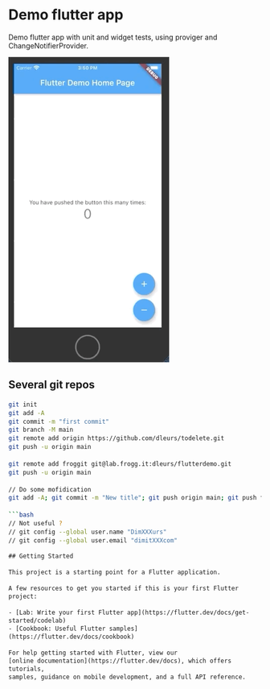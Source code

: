 # Demo flutter app

Demo flutter app with unit and widget tests, using proviger and ChangeNotifierProvider.

![Demo app](/assets/demo-app.gif)

## Several git repos
```bash
git init
git add -A
git commit -m "first commit"
git branch -M main
git remote add origin https://github.com/dleurs/todelete.git
git push -u origin main

git remote add froggit git@lab.frogg.it:dleurs/flutterdemo.git
git push -u origin main

// Do some mofidication
git add -A; git commit -m "New title"; git push origin main; git push froggit main; 

```bash
// Not useful ?
// git config --global user.name "DimXXXurs"
// git config --global user.email "dimitXXXcom"
```
```
## Getting Started

This project is a starting point for a Flutter application.

A few resources to get you started if this is your first Flutter project:

- [Lab: Write your first Flutter app](https://flutter.dev/docs/get-started/codelab)
- [Cookbook: Useful Flutter samples](https://flutter.dev/docs/cookbook)

For help getting started with Flutter, view our
[online documentation](https://flutter.dev/docs), which offers tutorials,
samples, guidance on mobile development, and a full API reference.
